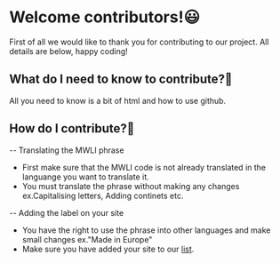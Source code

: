 # Welcome contributors!😃
First of all we would like to thank you for contributing to our project. All details are below, happy coding!

## What do I need to know to contribute?🤔
All you need to know is a bit of html and how to use github. 

## How do I contribute?🔨
-- Translating the MWLI phrase
- First make sure that the MWLI code is not already translated in the languange you want to translate it.
- You must translate the phrase without making any changes ex.Capitalising letters, Adding continets etc.

-- Adding the label on your site
- You have the right to use the phrase into other languages and make small changes ex."Made in Europe"
- Make sure you have added your site to our [list](madewithlovein.org/projects.html).
